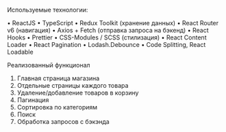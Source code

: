 Используемые технологии:

•	ReactJS 
•	TypeScript
•	Redux Toolkit (хранение данных)
•	React Router v6 (навигация)
•	Axios + Fetch (отправка запроса на бэкенд)
•	React Hooks 
•	Prettier 
•	CSS-Modules / SCSS (стилизация)
•	React Content Loader 
•	React Pagination 
•	Lodash.Debounce
•	Code Splitting, React Loadable

Реализованный функционал
1. Главная страница магазина
2. Отдельные страницы каждого товара
3. Удаление/добавление товаров в корзину
4. Пагинация
5. Сортировка по категориям
6. Поиск
7. Обработка запросов с бэкэнда
